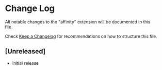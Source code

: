 # Change Log

All notable changes to the "affinity" extension will be documented in this file.

Check [Keep a Changelog](http://keepachangelog.com/) for recommendations on how to structure this file.

## [Unreleased]

- Initial release
